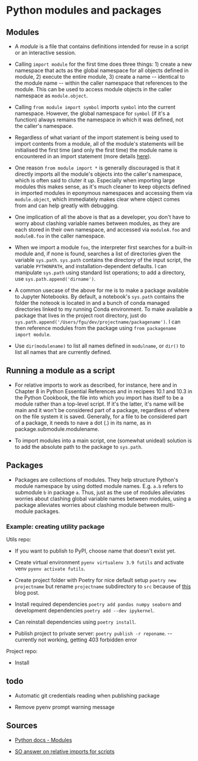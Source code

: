 # Python modules and packages


## Modules

- A *module* is a file that contains definitions intended for reuse in a script
  or an interactive session.

- Calling `import module` for the first time does three things: 1) create a new
  namespace that acts as the global namespace for all objects defined in module,
  2) execute the entire module, 3) create a name -- identical to the module name
  -- within the caller namespace that references to the module. This can be used
  to access module objects in the caller namespace as `module.object`.

- Calling `from module import symbol` imports `symbol` into the current
  namespace. However, the global namespace for `symbol` (if it's a function)
  always remains the namespace in which it was defined, not the caller's
  namespace.

- Regardless of what variant of the import statement is being used to import
  contents from a module, all of the module's statements will be initialised the
  first time (and only the first time) the module name is encountered in an
  import statement (more details
  [here](https://docs.python.org/3/tutorial/modules.html#more-on-modules)).

- One reason `from module import *` is generally discouraged is that it directly
  imports all the module's objects into the caller's namespace, which is often
  said to cluter it up. Especially when importing large modules this makes
  sense, as it's much cleaner to keep objects defined in imported modules in
  eponymous namespaces and accessing them via `module.object`, which immediately
  makes clear where object comes from and can help greatly with debugging.

- One implication of all the above is that as a developer, you don't have to
  worry about clashing variable names between modules, as they are each stored
  in their own namespace, and accessed via `moduleA.foo` and `moduleB.foo` in
  the caller namespace.

- When we import a module `foo`, the interpreter first searches for a built-in
  module and, if none is found, searches a list of directories given the
  variable `sys.path`. `sys.path` contains the directory of the input script,
  the variable `PYTHONPATH`, and installation-dependent defaults. I can
  manipulate `sys.path` using standard list operations; to add a directory, use
  `sys.path.append('dirname')`.

- A common usecase of the above for me is to make a package available to Jupyter
  Notebooks. By default, a notebook's `sys.path` contains the folder the noteook
  is located in and a bunch of conda managed directories linked to my running
  Conda environment. To make available a package that lives in the project root
  directory, just do
  `sys.path.append('/Users/fgu/dev/projectname/packagename')`. I can then
  reference modules from the package using `from packagename import module`.

- Use `dir(modulename)` to list all names defined in `modulname`, or `dir()` to
  list all names that are currently defined.


## Running a module as a script

- For relative imports to work as described, for instance, here and in Chapter 8
  in Python Essential References and in recipees 10.1 and 10.3 in the Python
  Cookbook, the file into which you import has itself to be a module rather than
  a top-level script. If it's the latter, it's name will be main and it won't be
  considered part of a package, regardless of where on the file system it is
  saved. Generally, for a file to be considered part of a package, it needs to
  nave a dot (.) in its name, as in package.submodule.modulename.

- To import modules into a main script, one (somewhat unideal) solution is to
  add the absolute path to the package to `sys.path`.


## Packages

- Packages are collections of modules. They help structure Python's module
  namespace by using dotted module names. E.g. `a.b` refers to submodule `b` in
  package `a`. Thus, just as the use of modules alleviates worries about
  clashing global variable names between modules, using a package alleviates
  worries about clashing module between multi-module packages.

### Example: creating utility package

Utils repo:

- If you want to publish to PyPI, choose name that doesn't exist yet.

- Create virtual environment `pyenv virtualenv 3.9 futils` and activate
  venv `pyenv activate futils`.

- Create project folder with Poetry for nice default setup `poetry new
  projectname` but rename `projectname` subdirectory to `src` because of
  [this](https://hynek.me/articles/testing-packaging/) blog post.

- Install required dependencies `poetry add pandas numpy seaborn` and
  development dependencies `poetry add --dev ipykernel`.

- Can reinstall dependencies using `poetry install`.

- Publish project to private server: `poetry publish -r reponame`. -- currently
  not working, getting 403 forbidden error


Project repo:

- Install 


## todo

- Automatic git credentials reading when publishing package

- Remove pyenv prompt warning message


## Sources

- [Python docs -
  Modules](https://docs.python.org/3/tutorial/modules.html#executing-modules-as-scripts)

- [SO answer on relative imports for
  scripts](https://stackoverflow.com/questions/14132789/relative-imports-in-python-2-7/14132912#14132912)


